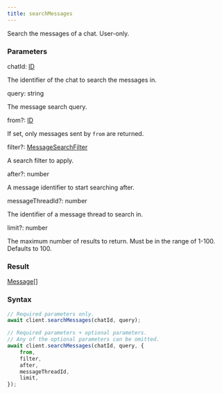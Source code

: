 ```yaml
---
title: searchMessages
---
```


Search the messages of a chat. User-only.


### Parameters 

<div class="flex flex-col gap-3"><div><div class="font-mono"><span class="font-bold">chatId</span><span class="opacity-50">:</span> <a href="/gh/types/id"  >ID</a></div><div class="pl-3"><div class="no-margin">

The identifier of the chat to search the messages in.

</div></div></div><div><div class="font-mono"><span class="font-bold">query</span><span class="opacity-50">:</span> <span>string</span></div><div class="pl-3"><div class="no-margin">

The message search query.

</div></div></div><div class="flex flex-col gap-3"><div><div class="flex gap-2"><div class="font-mono p" id="p_from" data-anchor><span class="font-bold">from</span><span class="opacity-50"><span title="Optional" class="cursor-help">?</span>:</span> <a href="/gh/types/id"  >ID</a></div></div><div class="pl-3"><div class="no-margin">

If set, only messages sent by `from` are returned.

</div></div></div><div><div class="flex gap-2"><div class="font-mono p" id="p_filter" data-anchor><span class="font-bold">filter</span><span class="opacity-50"><span title="Optional" class="cursor-help">?</span>:</span> <a href="/gh/types/messagesearchfilter"  >MessageSearchFilter</a></div></div><div class="pl-3"><div class="no-margin">

A search filter to apply.

</div></div></div><div><div class="flex gap-2"><div class="font-mono p" id="p_after" data-anchor><span class="font-bold">after</span><span class="opacity-50"><span title="Optional" class="cursor-help">?</span>:</span> <span>number</span></div></div><div class="pl-3"><div class="no-margin">

A message identifier to start searching after.

</div></div></div><div><div class="flex gap-2"><div class="font-mono p" id="p_messageThreadId" data-anchor><span class="font-bold">messageThreadId</span><span class="opacity-50"><span title="Optional" class="cursor-help">?</span>:</span> <span>number</span></div></div><div class="pl-3"><div class="no-margin">

The identifier of a message thread to search in.

</div></div></div><div><div class="flex gap-2"><div class="font-mono p" id="p_limit" data-anchor><span class="font-bold">limit</span><span class="opacity-50"><span title="Optional" class="cursor-help">?</span>:</span> <span>number</span></div></div><div class="pl-3"><div class="no-margin">

The maximum number of results to return. Must be in the range of 1-100. Defaults to 100.

</div></div></div></div></div>

### Result 

<div class="font-mono"><a href="/gh/types/message"  >Message</a><span class="opacity-50">[]</span></div>

### Syntax

```ts
// Required parameters only.
await client.searchMessages(chatId, query);

// Required parameters + optional parameters.
// Any of the optional parameters can be omitted.
await client.searchMessages(chatId, query, {
    from,
    filter,
    after,
    messageThreadId,
    limit,
});
```



